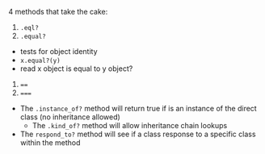 4 methods that take the cake:

1. `.eql?`
1. `.equal?`
  * tests for object identity
  * `x.equal?(y)`
  * read x object is equal to y object?
1. `==`
1. `===`

* The `.instance_of?` method will return true if is an instance of the direct class (no inheritance allowed)
  * The `.kind_of?` method will allow inheritance chain lookups
* The `respond_to?` method will see if a class response to a specific class within the method